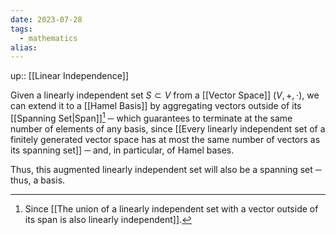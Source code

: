 ```yaml
---
date: 2023-07-28
tags:
  - mathematics
alias: 
---
```

up:: [[Linear Independence]]

Given a linearly independent set $S \subset V$ from a [[Vector Space]] $(V, +, \cdot)$, we can extend it to a [[Hamel Basis]] by aggregating vectors outside of its [[Spanning Set|Span]][^1] ─ which guarantees to terminate at the same number of elements of any basis, since [[Every linearly independent set of a finitely generated vector space has at most the same number of vectors as its spanning set]] ─ and, in particular, of Hamel bases. 

Thus, this augmented linearly independent set will also be a spanning set ─ thus, a basis.

[^1]: Since [[The union of a linearly independent set with a vector outside of its span is also linearly independent]].